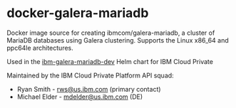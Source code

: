 # docker-galera-mariadb
Docker image source for creating ibmcom/galera-mariadb, a cluster of MariaDB databases using Galera clustering.
Supports the Linux x86_64 and ppc64le architectures.

Used in the [ibm-galera-mariadb-dev](https://github.ibm.com/ibmPrivateCloud/ibm-galera-mariadb-dev) Helm chart for IBM Cloud Private

Maintained by the IBM Cloud Private Platform API squad:

- Ryan Smith - rws@us.ibm.com (primary contact)
- Michael Elder - mdelder@us.ibm.com (DE)
